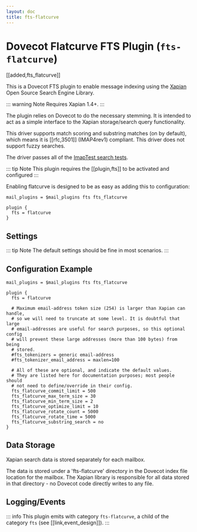 ```yaml
---
layout: doc
title: fts-flatcurve
---
```


# Dovecot Flatcurve FTS Plugin (`fts-flatcurve`)

[[added,fts_flatcurve]]

This is a Dovecot FTS plugin to enable message indexing using the
[Xapian](https://xapian.org/) Open Source Search Engine Library.

::: warning Note
Requires Xapian 1.4+.
:::

The plugin relies on Dovecot to do the necessary stemming. It is intended
to act as a simple interface to the Xapian storage/search query
functionality.

This driver supports match scoring and substring matches (on by default),
which means it is [[rfc,3501]] (IMAP4rev1) compliant. This driver does not
support fuzzy searches.

The driver passes all of the
[ImapTest search tests](https://github.com/dovecot/imaptest/).

::: tip Note
This plugin requires the [[plugin,fts]] to be activated and configured
:::

Enabling flatcurve is designed to be as easy as adding this to configuration:

```[dovecot.conf]
mail_plugins = $mail_plugins fts fts_flatcurve

plugin {
  fts = flatcurve
}
```

## Settings

::: tip Note
The default settings should be fine in most scenarios.
:::

<SettingsComponent plugin="fts-flatcurve" />

## Configuration Example

```[dovecot.conf]
mail_plugins = $mail_plugins fts fts_flatcurve

plugin {
  fts = flatcurve

  # Maximum email-address token size (254) is larger than Xapian can handle,
  # so we will need to truncate at some level. It is doubtful that large
  # email-addresses are useful for search purposes, so this optional config
  # will prevent these large addresses (more than 100 bytes) from being
  # stored.
  #fts_tokenizers = generic email-address
  #fts_tokenizer_email_address = maxlen=100

  # All of these are optional, and indicate the default values.
  # They are listed here for documentation purposes; most people should
  # not need to define/override in their config.
  fts_flatcurve_commit_limit = 500
  fts_flatcurve_max_term_size = 30
  fts_flatcurve_min_term_size = 2
  fts_flatcurve_optimize_limit = 10
  fts_flatcurve_rotate_count = 5000
  fts_flatcurve_rotate_time = 5000
  fts_flatcurve_substring_search = no
}
```

## Data Storage

Xapian search data is stored separately for each mailbox.

The data is stored under a 'fts-flatcurve' directory in the Dovecot index
file location for the mailbox.  The Xapian library is responsible for all
data stored in that directory - no Dovecot code directly writes to any file.

## Logging/Events

::: info
This plugin emits with category `fts-flatcurve`, a child of the category `fts`
(see [[link,event_design]]).
:::

<EventsComponent root="fts-flatcurve" />
